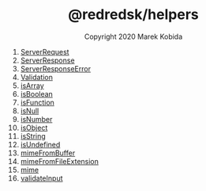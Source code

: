<h1 align="center">@redredsk/helpers</h1>
<p align="center">Copyright 2020 Marek Kobida</p>

1. [ServerRequest](private/ServerRequest.ts)
1. [ServerResponse](private/ServerResponse.ts)
1. [ServerResponseError](private/ServerResponseError.ts)
1. [Validation](private/types/Validation.ts)
1. [isArray](private/types/isArray.ts)
1. [isBoolean](private/types/isBoolean.ts)
1. [isFunction](private/types/isFunction.ts)
1. [isNull](private/types/isNull.ts)
1. [isNumber](private/types/isNumber.ts)
1. [isObject](private/types/isObject.ts)
1. [isString](private/types/isString.ts)
1. [isUndefined](private/types/isUndefined.ts)
1. [mimeFromBuffer](private/mimeFromBuffer.ts)
1. [mimeFromFileExtension](private/mimeFromFileExtension.ts)
1. [mime](private/mime.ts)
1. [validateInput](private/types/validateInput.ts)
